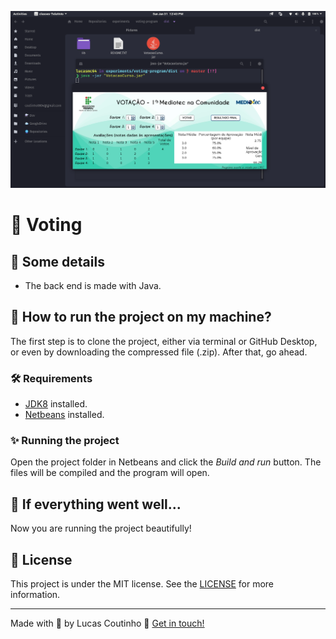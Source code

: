 ![Voting](readme-images/cover.png)

# :raising_hand: Voting

## :scroll: Some details

- The back end is made with Java.

## :thinking: How to run the project on my machine?

The first step is to clone the project, either via terminal or GitHub Desktop, or even by downloading the compressed file (.zip). After that, go ahead.

### :hammer_and_wrench: Requirements

- [JDK8](https://www.oracle.com/java/technologies/javase/javase-jdk8-downloads.html) installed.
- [Netbeans](https://netbeans.org/) installed.

### :sparkles: Running the project

Open the project folder in Netbeans and click the *Build and run* button. The files will be compiled and the program will open.

## :tada: If everything went well...

Now you are running the project beautifully!

## :memo: License

This project is under the MIT license. See the [LICENSE](LICENSE) for more information.

---

Made with :white_heart: by Lucas Coutinho :wave: [Get in touch!](https://www.linkedin.com/in/lucasmc64/)
